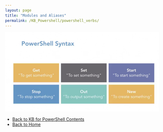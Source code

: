 ```yaml
---
layout: page
title: "Modules and Aliases"
permalink: /KB_Powershell/powershell_verbs/
---
```

![PowerShell Syntax](https://github.com/Dzmitry-H/personalbrand/blob/main/powershell_syntax.png?raw=true)
- [Back to KB for PowerShell Contents](https://dzmitry-h.github.io/personalbrand/KB_Powershell/)
- [Back to Home](https://dzmitry-h.github.io/personalbrand/)

